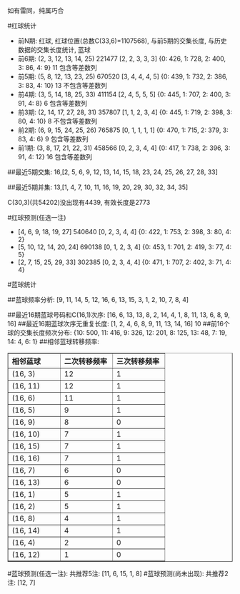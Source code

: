 <!-- 
.. title: 双色球2014063期(2014-06-05)数据分析报告
.. slug: slott-2014063-2014-06-05-report
.. date: 2014-06-06 08:00:00 UTC+08:00
.. tags: Lottery
.. link: 
.. description: 
.. type: text
-->

如有雷同，纯属巧合

<!-- TEASER_END-->

#红球统计

- 前N期: 红球, 红球位置(总数C(33,6)=1107568), 与前5期的交集长度, 与历史数据的交集长度统计, 蓝球
- 前6期: (2, 3, 12, 13, 14, 25) 221477 [2, 2, 3, 3, 3] {0: 426, 1: 728, 2: 400, 3: 86, 4: 9} 11 包含等差数列
- 前5期: (5, 8, 12, 13, 23, 25) 670520 [3, 4, 4, 4, 5] {0: 439, 1: 732, 2: 386, 3: 83, 4: 10} 13 不包含等差数列
- 前4期: (3, 5, 14, 18, 25, 33) 411154 [2, 4, 5, 5, 5] {0: 445, 1: 707, 2: 400, 3: 91, 4: 8} 6 包含等差数列
- 前3期: (2, 14, 17, 27, 28, 31) 357807 [1, 1, 2, 3, 4] {0: 445, 1: 719, 2: 398, 3: 80, 4: 10} 8 不包含等差数列
- 前2期: (6, 9, 15, 24, 25, 26) 765875 [0, 1, 1, 1, 1] {0: 470, 1: 715, 2: 379, 3: 83, 4: 6} 9 包含等差数列
- 前1期: (3, 8, 17, 21, 22, 31) 458566 [0, 2, 3, 4, 4] {0: 417, 1: 738, 2: 396, 3: 91, 4: 12} 16 包含等差数列

##最近5期交集:
16,[2, 5, 6, 9, 12, 13, 14, 15, 18, 23, 24, 25, 26, 27, 28, 33]

##最近5期并集:
13,[1, 4, 7, 10, 11, 16, 19, 20, 29, 30, 32, 34, 35]

C(30,3)(共54202)没出现有4439, 
有效长度是2773

#红球预测(任选一注)

- [4, 6, 9, 18, 19, 27] 540640 [0, 2, 3, 4, 4] {0: 422, 1: 753, 2: 398, 3: 80, 4: 2}
- [5, 10, 12, 14, 20, 24] 690138 [0, 1, 2, 3, 4] {0: 453, 1: 701, 2: 419, 3: 77, 4: 5}
- [2, 7, 15, 25, 29, 33] 302385 [0, 2, 3, 4, 4] {0: 471, 1: 707, 2: 402, 3: 71, 4: 4}

#蓝球统计

##蓝球频率分析:
[9, 11, 14, 5, 12, 16, 6, 13, 15, 3, 1, 2, 10, 7, 8, 4]

##最近16期蓝球号码和C(16,1)次序:
[16, 6, 13, 13, 8, 2, 14, 4, 1, 8, 11, 13, 6, 8, 9, 16]
##最近16期蓝球次序无重复长度:
[1, 2, 4, 6, 8, 9, 11, 13, 14, 16] 10
##前16个球的交集长度频次分布:
{10: 500, 11: 416, 9: 326, 12: 201, 8: 125, 13: 48, 7: 19, 14: 4, 6: 1}
##相邻蓝球转移频率:
<table border="1" class="table table-striped dataframe">
  <thead>
    <tr style="text-align: left;">
      <th style="min-width: 100px;">相邻蓝球</th>
      <th style="min-width: 100px;">二次转移频率</th>
      <th style="min-width: 100px;">三次转移频率</th>
    </tr>
  </thead>
  <tbody>
    <tr>
      <td>  (16, 3)</td>
      <td> 12</td>
      <td> 1</td>
    </tr>
    <tr>
      <td> (16, 11)</td>
      <td> 12</td>
      <td> 1</td>
    </tr>
    <tr>
      <td>  (16, 6)</td>
      <td> 11</td>
      <td> 1</td>
    </tr>
    <tr>
      <td>  (16, 5)</td>
      <td>  9</td>
      <td> 1</td>
    </tr>
    <tr>
      <td>  (16, 9)</td>
      <td>  8</td>
      <td> 0</td>
    </tr>
    <tr>
      <td> (16, 10)</td>
      <td>  7</td>
      <td> 1</td>
    </tr>
    <tr>
      <td> (16, 15)</td>
      <td>  7</td>
      <td> 1</td>
    </tr>
    <tr>
      <td> (16, 16)</td>
      <td>  7</td>
      <td> 1</td>
    </tr>
    <tr>
      <td>  (16, 7)</td>
      <td>  6</td>
      <td> 0</td>
    </tr>
    <tr>
      <td> (16, 13)</td>
      <td>  6</td>
      <td> 0</td>
    </tr>
    <tr>
      <td>  (16, 1)</td>
      <td>  5</td>
      <td> 1</td>
    </tr>
    <tr>
      <td>  (16, 2)</td>
      <td>  5</td>
      <td> 1</td>
    </tr>
    <tr>
      <td>  (16, 8)</td>
      <td>  4</td>
      <td> 1</td>
    </tr>
    <tr>
      <td> (16, 14)</td>
      <td>  4</td>
      <td> 1</td>
    </tr>
    <tr>
      <td>  (16, 4)</td>
      <td>  2</td>
      <td> 0</td>
    </tr>
    <tr>
      <td> (16, 12)</td>
      <td>  1</td>
      <td> 0</td>
    </tr>
  </tbody>
</table>
#蓝球预测(任选一注):
共推荐5注: [11, 6, 15, 1, 8]
#蓝球预测(尚未出现):
共推荐2注: [12, 7]

